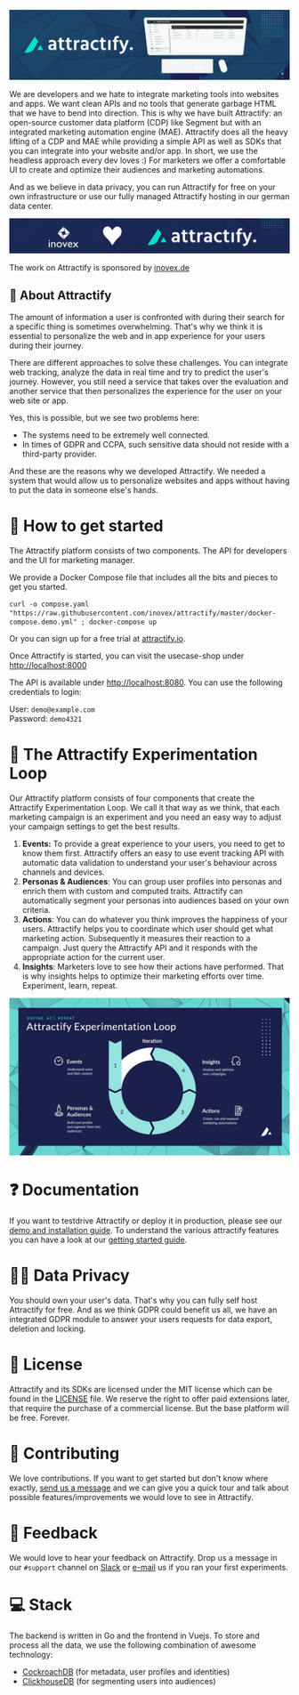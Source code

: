 ![Attractify header](/assets/header.png)

We are developers and we hate to integrate marketing tools into websites and apps. We want clean APIs and no tools that generate garbage HTML that we have to bend into direction.
This is why we have built Attractify: an open-source customer data platform (CDP) like Segment but with an
integrated marketing automation engine (MAE). Attractify does all the heavy lifting of a CDP and MAE
while providing a simple API as well as SDKs that you can integrate into your website and/or app. In short, we use the headless approach every dev loves :)
For marketers we offer a comfortable UI to create and optimize their audiences and marketing automations.

And as we believe in data privacy, you can run Attractify for free on your own infrastructure
or use our fully managed Attractify hosting in our german data center.

<a href="https://www.inovex.de/" target="_blank"><img src="assets/sponsor.png"/></a>

The work on Attractify is sponsored by [inovex.de](https://inovex.de)

## 🔎 About Attractify
The amount of information a user is confronted with during their search for a specific thing is sometimes overwhelming. That's why we think it is essential to personalize the web and in app experience for your users during their journey.

There are different approaches to solve these challenges. You can integrate web tracking, analyze the data in real time and try to predict the user's journey. However, you still need a service that takes over the evaluation and another service that then personalizes the experience for the user on your web site or app.

Yes, this is possible, but we see two problems here:

- The systems need to be extremely well connected.
- In times of GDPR and CCPA, such sensitive data should not reside with a third-party provider.

And these are the reasons why we developed Attractify. We needed a system that would allow us to personalize websites and apps without having to put the data in someone else's hands.


# 🚀 How to get started
The Attractify platform consists of two components. The API for developers and the UI for marketing manager.

We provide a Docker Compose file that includes all the bits and pieces to get you started.

```
curl -o compose.yaml "https://raw.githubusercontent.com/inovex/attractify/master/docker-compose.demo.yml" ; docker-compose up
```

Or you can sign up for a free trial at [attractify.io](https://attractify.io).

Once Attractify is started, you can visit the usecase-shop under [http://localhost:8000](http://localhost:8000)

The API is available under [http://localhost:8080](http://localhost:8080). You can use the following credentials to login:

User: `demo@example.com`\
Password: `demo4321`

# 🧪 The Attractify Experimentation Loop
Our Attractify platform consists of four components that create the
Attractify Experimentation Loop. We call it that way as we think, that each marketing
campaign is an experiment and you need an easy way to adjust your campaign settings to
get the best results.

1. **Events:** To provide a great experience to your users, you need to get to know them first. Attractify offers an easy to use event tracking API with automatic data validation to understand your user's behaviour across channels and devices.
2. **Personas & Audiences**: You can group user profiles into personas and enrich them with custom and computed traits. Attractify can automatically segment your personas into audiences based on your own criteria.
3. **Actions**: You can do whatever you think improves the happiness of your users. Attractify helps you to coordinate which user should get what marketing action. Subsequently it measures their reaction to a campaign. Just query the Attractify API and it responds with the appropriate action for the current user.
4. **Insights**: Marketers love to see how their actions have performed. That is why insights helps to optimize their marketing efforts over time. Experiment, learn, repeat.

![inovex logo](/assets/experimentation-loop.jpg)

# ❓ Documentation
If you want to testdrive Attractify or deploy it in production, please see our [demo and installation guide](/docs/installation.md). To understand the various attractify features you can have a look at our [getting started guide](/docs/getting-started.md).
# 🕵️‍♀️ Data Privacy
You should own your user's data. That's why you can fully self host Attractify for free. And as we think GDPR could benefit us all, we have an integrated GDPR module to answer your users requests for data export, deletion and locking.

# 📃 License
Attractify and its SDKs are licensed under the MIT license which can be found in the [LICENSE](/LICENSE) file. We reserve the right to offer paid extensions later, that require the purchase of a commercial license. But the base platform will be free. Forever.

# 📌 Contributing
We love contributions. If you want to get started but don't know where exactly, <a href="mailto:marc.boeker+attractify@inovex.de?subject=Contributing to Attractify">send us a message</a> and we can give you a quick tour and talk about possible features/improvements we would love to see in Attractify.

# 💬 Feedback
We would love to hear your feedback on Attractify. Drop us a message in our `#support` channel on [Slack](https://attractify.slack.com) or [e-mail](mailto:info@attractify.io) us if you ran your first experiments.
# 💻 Stack
The backend is written in Go and the frontend in Vuejs. To store and process all the data, we use the following combination of awesome technology:

- [CockroachDB](https://www.cockroachlabs.com/) (for metadata, user profiles and identities)
- [ClickhouseDB](https://clickhouse.tech/) (for segmenting users into audiences)

